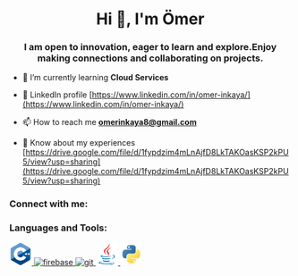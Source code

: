 <h1 align="center">Hi 👋, I'm Ömer</h1>
<h3 align="center">I am open to innovation, eager to learn and explore.Enjoy making connections and collaborating on projects.</h3>

- 🌱 I’m currently learning **Cloud Services**

- 🏢 LinkedIn profile [https://www.linkedin.com/in/omer-inkaya/](https://www.linkedin.com/in/omer-inkaya/)

- 📫 How to reach me **omerinkaya8@gmail.com**

- 📄 Know about my experiences [https://drive.google.com/file/d/1fypdzim4mLnAjfD8LkTAKOasKSP2kPU5/view?usp=sharing](https://drive.google.com/file/d/1fypdzim4mLnAjfD8LkTAKOasKSP2kPU5/view?usp=sharing)

<h3 align="left">Connect with me:</h3>
<p align="left">
</p>

<h3 align="left">Languages and Tools:</h3>
<p align="left"> <a href="https://www.w3schools.com/cpp/" target="_blank" rel="noreferrer"> <img src="https://raw.githubusercontent.com/devicons/devicon/master/icons/cplusplus/cplusplus-original.svg" alt="cplusplus" width="40" height="40"/> </a> <a href="https://firebase.google.com/" target="_blank" rel="noreferrer"> <img src="https://www.vectorlogo.zone/logos/firebase/firebase-icon.svg" alt="firebase" width="40" height="40"/> </a> <a href="https://git-scm.com/" target="_blank" rel="noreferrer"> <img src="https://www.vectorlogo.zone/logos/git-scm/git-scm-icon.svg" alt="git" width="40" height="40"/> </a> <a href="https://www.java.com" target="_blank" rel="noreferrer"> <img src="https://raw.githubusercontent.com/devicons/devicon/master/icons/java/java-original.svg" alt="java" width="40" height="40"/> </a> <a href="https://www.python.org" target="_blank" rel="noreferrer"> <img src="https://raw.githubusercontent.com/devicons/devicon/master/icons/python/python-original.svg" alt="python" width="40" height="40"/> </a> </p>


<!--
**OmerINKAYA/OmerINKAYA** is a ✨ _special_ ✨ repository because its `README.md` (this file) appears on your GitHub profile.

Here are some ideas to get you started:

- 🔭 I’m currently working on ...
- 🌱 I’m currently learning ...
- 👯 I’m looking to collaborate on ...
- 🤔 I’m looking for help with ...
- 💬 Ask me about ...
- 📫 How to reach me: ...
- 😄 Pronouns: ...
- ⚡ Fun fact: ...
-->
